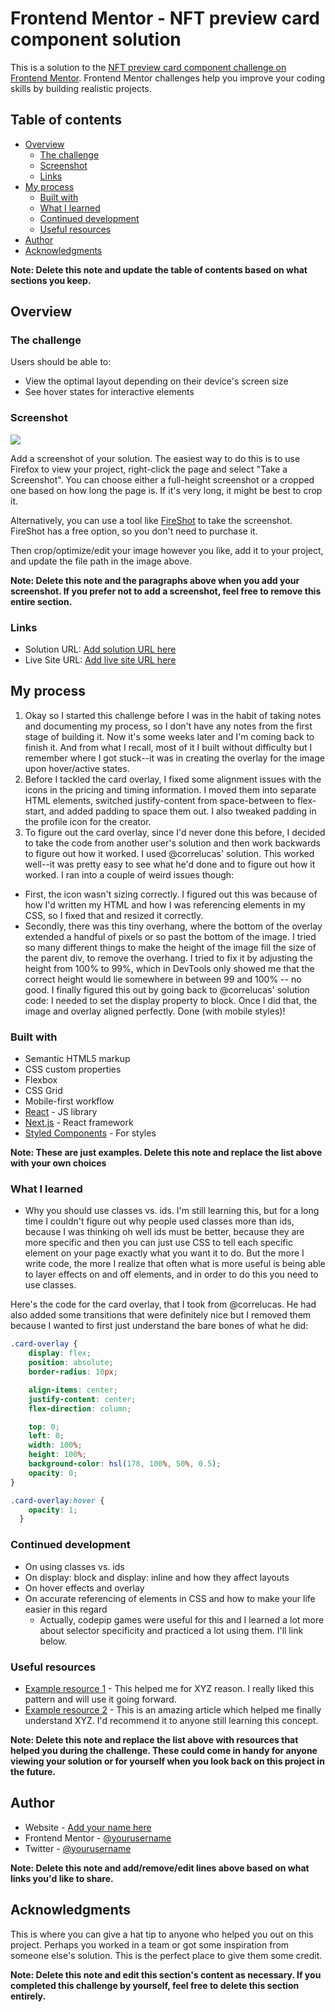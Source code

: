 # Frontend Mentor - NFT preview card component solution

This is a solution to the [NFT preview card component challenge on Frontend Mentor](https://www.frontendmentor.io/challenges/nft-preview-card-component-SbdUL_w0U). Frontend Mentor challenges help you improve your coding skills by building realistic projects. 

## Table of contents

- [Overview](#overview)
  - [The challenge](#the-challenge)
  - [Screenshot](#screenshot)
  - [Links](#links)
- [My process](#my-process)
  - [Built with](#built-with)
  - [What I learned](#what-i-learned)
  - [Continued development](#continued-development)
  - [Useful resources](#useful-resources)
- [Author](#author)
- [Acknowledgments](#acknowledgments)

**Note: Delete this note and update the table of contents based on what sections you keep.**

## Overview

### The challenge

Users should be able to:

- View the optimal layout depending on their device's screen size
- See hover states for interactive elements

### Screenshot

![](./screenshot.jpg)

Add a screenshot of your solution. The easiest way to do this is to use Firefox to view your project, right-click the page and select "Take a Screenshot". You can choose either a full-height screenshot or a cropped one based on how long the page is. If it's very long, it might be best to crop it.

Alternatively, you can use a tool like [FireShot](https://getfireshot.com/) to take the screenshot. FireShot has a free option, so you don't need to purchase it. 

Then crop/optimize/edit your image however you like, add it to your project, and update the file path in the image above.

**Note: Delete this note and the paragraphs above when you add your screenshot. If you prefer not to add a screenshot, feel free to remove this entire section.**

### Links

- Solution URL: [Add solution URL here](https://your-solution-url.com)
- Live Site URL: [Add live site URL here](https://your-live-site-url.com)

## My process

1. Okay so I started this challenge before I was in the habit of taking notes and documenting my process, so I don't have any notes from the first stage of building it. Now it's some weeks later and I'm coming back to finish it. And from what I recall, most of it I built without difficulty but I remember where I got stuck--it was in creating the overlay for the image upon hover/active states.
2. Before I tackled the card overlay, I fixed some alignment issues with the icons in the pricing and timing information. I moved them into separate HTML elements, switched justify-content from space-between to flex-start, and added padding to space them out. I also tweaked padding in the profile icon for the creator.
3. To figure out the card overlay, since I'd never done this before, I decided to take the code from another user's solution and then work backwards to figure out how it worked. I used @correlucas' solution. This worked well--it was pretty easy to see what he'd done and to figure out how it worked. I ran into a couple of weird issues though:
  - First, the icon wasn't sizing correctly. I figured out this was because of how I'd written my HTML and how I was referencing elements in my CSS, so I fixed that and resized it correctly.
  - Secondly, there was this tiny overhang, where the bottom of the overlay extended a handful of pixels or so past the bottom of the image. I tried so many different things to make the height of the image fill the size of the parent div, to remove the overhang. I tried to fix it by adjusting the height from 100% to 99%, which in DevTools only showed me that the correct height would lie somewhere in between 99 and 100% -- no good. I finally figured this out by going back to @correlucas' solution code: I needed to set the display property to block. Once I did that, the image and overlay aligned perfectly. Done (with mobile styles)!

### Built with

- Semantic HTML5 markup
- CSS custom properties
- Flexbox
- CSS Grid
- Mobile-first workflow
- [React](https://reactjs.org/) - JS library
- [Next.js](https://nextjs.org/) - React framework
- [Styled Components](https://styled-components.com/) - For styles

**Note: These are just examples. Delete this note and replace the list above with your own choices**

### What I learned

- Why you should use classes vs. ids. I'm still learning this, but for a long time I couldn't figure out why people used classes more than ids, because I was thinking oh well ids must be better, because they are more specific and then you can just use CSS to tell each specific element on your page exactly what you want it to do. But the more I write code, the more I realize that often what is more useful is being able to layer effects on and off elements, and in order to do this you need to use classes.

Here's the code for the card overlay, that I took from @correlucas. He had also added some transitions that were definitely nice but I removed them because I wanted to first just understand the bare bones of what he did:
```css
.card-overlay {
    display: flex;
    position: absolute;
    border-radius: 10px;

    align-items: center;
    justify-content: center;
    flex-direction: column;

    top: 0;
    left: 0;
    width: 100%;
    height: 100%;
    background-color: hsl(178, 100%, 50%, 0.5);
    opacity: 0;
}

.card-overlay:hover {
    opacity: 1;
  }
```

### Continued development

- On using classes vs. ids
- On display: block and display: inline and how they affect layouts
- On hover effects and overlay
- On accurate referencing of elements in CSS and how to make your life easier in this regard
  - Actually, codepip games were useful for this and I learned a lot more about selector specificity and practiced a lot using them. I'll link below.

### Useful resources

- [Example resource 1](https://www.example.com) - This helped me for XYZ reason. I really liked this pattern and will use it going forward.
- [Example resource 2](https://www.example.com) - This is an amazing article which helped me finally understand XYZ. I'd recommend it to anyone still learning this concept.

**Note: Delete this note and replace the list above with resources that helped you during the challenge. These could come in handy for anyone viewing your solution or for yourself when you look back on this project in the future.**

## Author

- Website - [Add your name here](https://www.your-site.com)
- Frontend Mentor - [@yourusername](https://www.frontendmentor.io/profile/yourusername)
- Twitter - [@yourusername](https://www.twitter.com/yourusername)

**Note: Delete this note and add/remove/edit lines above based on what links you'd like to share.**

## Acknowledgments

This is where you can give a hat tip to anyone who helped you out on this project. Perhaps you worked in a team or got some inspiration from someone else's solution. This is the perfect place to give them some credit.

**Note: Delete this note and edit this section's content as necessary. If you completed this challenge by yourself, feel free to delete this section entirely.**
